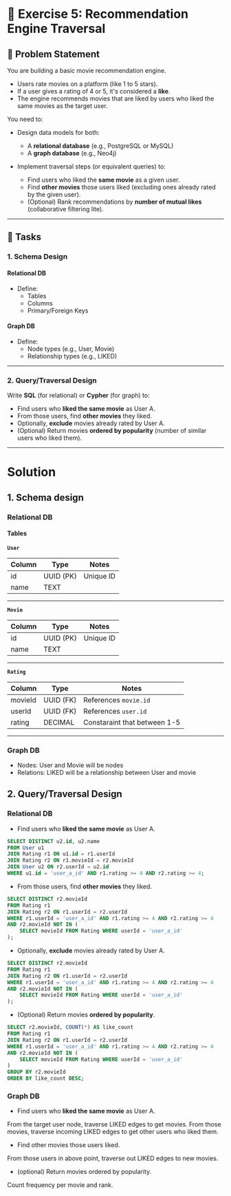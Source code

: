 # 📌 Exercise 5: Recommendation Engine Traversal

## 🧩 Problem Statement

You are building a basic movie recommendation engine.

- Users rate movies on a platform (like 1 to 5 stars).
- If a user gives a rating of 4 or 5, it's considered a **like**.
- The engine recommends movies that are liked by users who liked the same movies as the target user.

You need to:

- Design data models for both:
  - A **relational database** (e.g., PostgreSQL or MySQL)
  - A **graph database** (e.g., Neo4j)

- Implement traversal steps (or equivalent queries) to:
  - Find users who liked the **same movie** as a given user.
  - Find **other movies** those users liked (excluding ones already rated by the given user).
  - (Optional) Rank recommendations by **number of mutual likes** (collaborative filtering lite).

---

## 🧠 Tasks

### 1. Schema Design

#### Relational DB

- Define:
  - Tables
  - Columns
  - Primary/Foreign Keys

#### Graph DB

- Define:
  - Node types (e.g., User, Movie)
  - Relationship types (e.g., LIKED)

---

### 2. Query/Traversal Design

Write **SQL** (for relational) or **Cypher** (for graph) to:

- Find users who **liked the same movie** as User A.
- From those users, find **other movies** they liked.
- Optionally, **exclude** movies already rated by User A.
- (Optional) Return movies **ordered by popularity** (number of similar users who liked them).

---

# Solution

## 1. Schema design

### Relational DB

#### Tables

**`User`**

| Column     | Type         | Notes          |
|------------|--------------|----------------|
| id         | UUID (PK)    | Unique ID      |
| name       | TEXT         |                |

---

**`Movie`**

| Column     | Type         | Notes          |
|------------|--------------|----------------|
| id         | UUID (PK)    | Unique ID      |
| name       | TEXT         |                |

---

**`Rating`**

| Column     | Type         | Notes                        |
|------------|--------------|------------------------------|
| movieId    | UUID (FK)    | References `movie.id`        |
| userId     | UUID (FK)    | References `user.id`         |
| rating     | DECIMAL      | Constaraint that between 1-5 |

---

### Graph DB

- Nodes: User and Movie will be nodes
- Relations: LIKED will be a relationship between User and movie

## 2. Query/Traversal Design

### Relational DB

- Find users who **liked the same movie** as User A.

```SQL
SELECT DISTINCT u2.id, u2.name
FROM User u1
JOIN Rating r1 ON u1.id = r1.userId
JOIN Rating r2 ON r1.movieId = r2.movieId
JOIN User u2 ON r2.userId = u2.id
WHERE u1.id = 'user_a_id' AND r1.rating >= 4 AND r2.rating >= 4;
```

- From those users, find **other movies** they liked.

```SQL
SELECT DISTINCT r2.movieId
FROM Rating r1
JOIN Rating r2 ON r1.userId = r2.userId
WHERE r1.userId = 'user_a_id' AND r1.rating >= 4 AND r2.rating >= 4
AND r2.movieId NOT IN (
    SELECT movieId FROM Rating WHERE userId = 'user_a_id'
);
```
- Optionally, **exclude** movies already rated by User A.

```SQL
SELECT DISTINCT r2.movieId
FROM Rating r1
JOIN Rating r2 ON r1.userId = r2.userId
WHERE r1.userId = 'user_a_id' AND r1.rating >= 4 AND r2.rating >= 4
AND r2.movieId NOT IN (
    SELECT movieId FROM Rating WHERE userId = 'user_a_id'
);
```
- (Optional) Return movies **ordered by popularity**.

```SQL
SELECT r2.movieId, COUNT(*) AS like_count
FROM Rating r1
JOIN Rating r2 ON r1.userId = r2.userId
WHERE r1.userId = 'user_a_id' AND r1.rating >= 4 AND r2.rating >= 4
AND r2.movieId NOT IN (
    SELECT movieId FROM Rating WHERE userId = 'user_a_id'
)
GROUP BY r2.movieId
ORDER BY like_count DESC;
```
### Graph DB
- Find users who **liked the same movie** as User A.

From the target user node, traverse LIKED edges to get movies. From those movies, traverse incoming LIKED edges to get other users who liked them.

- Find other movies those users liked.

From those users in above point, traverse out LIKED edges to new movies.

- (optional) Return movies ordered by popularity.

Count frequency per movie and rank.



